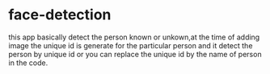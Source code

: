 # face-detection
this app basically detect the person known or unkown,at the time of adding image the unique id is generate for the particular person and it detect the person by unique id or you can replace the  unique id by the name of person in the code.
